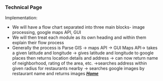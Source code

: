 ### Technical Page
  Implementation:
+ We will have a flow chart separated into three main blocks- image processing, google maps API, GUI
+ We will then treat each module as its own heading and within them explain their flow process
+ Generally the process is Parse GIS -> maps API -> GUI
 Maps API-> takes a given latitude and longitude -> gives latitude and longitude to google places then returns location details and address -> can now return name of neighborhood, rating of the area, etc. ->searches address within given radius for restaurants nearby -> searches google images by restaurant name and returns images
[***Home***](https://rickyroze.github.io/SoftDesFinalProject/)
